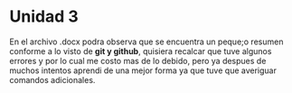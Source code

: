 # Unidad 3

En el archivo .docx podra observa que se encuentra un peque;o resumen conforme a lo visto de **git y github**, quisiera recalcar que tuve algunos errores y por lo cual me costo 
mas de lo debido, pero ya despues de muchos intentos aprendi de una mejor forma ya que tuve que averiguar comandos adicionales. 
